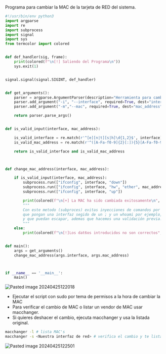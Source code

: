 Programa para cambiar la MAC de la tarjeta de RED del sistema.

```python
#!/usr/bin/env python3
import argparse
import re
import subprocess
import signal
import sys
from termcolor import colored


def def_handler(sig, frame):
    print(colored(f"\n[!] Saliendo del Programa\n"))
    sys.exit(1)


signal.signal(signal.SIGINT, def_handler)


def get_arguments():
    parser = argparse.ArgumentParser(description="Herramienta para cambiar la dirección Mac de una interfaz de red")
    parser.add_argument("-i", "--interface", required=True, dest="interface", help="Nombre de la interfaz de red")
    parser.add_argument("-m","--mac", required=True, dest="mac_address", help="Nueva dirección MAC para la interfaz de red")

    return parser.parse_args()


def is_valid_input(interface, mac_address):

    is_valid_interface = re.match(r'^[e][n|t][s|h]\d{1,2}$', interface)
    is_valid_mac_address = re.match(r'^([A-Fa-f0-9]{2}[:]){5}[A-Fa-f0-9]{2}$', mac_address)

    return is_valid_interface and is_valid_mac_address



def change_mac_address(interface, mac_address):

    if is_valid_input(interface, mac_address):
        subprocess.run(["ifconfig", interface, "down"])
        subprocess.run(["ifconfig", interface, "hw", "ether", mac_address])
        subprocess.run(["ifconfig", interface, "up"])

        print(colored(f"\n[+] La MAC ha sido cambiada exitosamente\n", 'green'))
        """     
        Con este metodo (subproces) evitas inyecciones de comandos por ejemplo,                                                                  
        que pongan una interfaz segido de un ; y un whoami por ejemplo,                     
        y que puedan escapar, ademas que hacemos una validación previa.
        """
    else:
        print(colored(f"\n[!]Los dat6os introducidos no son correctos", 'red'))


def main():
    args = get_arguments()
    change_mac_address(args.interface, args.mac_address)



if __name__ == '__main__':
    main()
```

![Pasted image 20240425122018](https://github.com/Frib1t/Python_Ofensivo/assets/102589078/11df94d8-686e-4e48-8354-69264d30cc41)


- Ejecutar el script con sudo por tema de permisos a la hora de cambiar la MAC
- Para verificar el cambio de MAC o listar un vendor de MAC usar macchanger.
- Si quieres deshacer el cambio, ejecuta macchanger y usa la listada original.

```bash
macchanger -l # lista MAC's
macchanger -s <Nuestra interfaz de red> # verifica el cambio y te lista la original
```

![Pasted image 20240425122501](https://github.com/Frib1t/Python_Ofensivo/assets/102589078/de9e224f-9e63-4863-9caf-4dd3ebf13abf)


